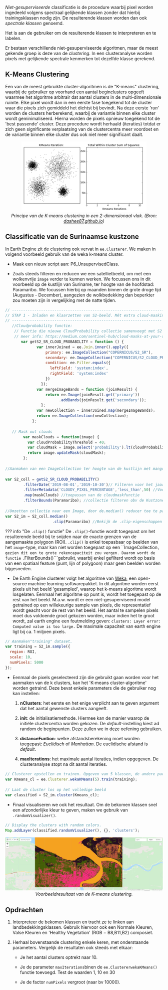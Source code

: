 *Niet-gesuperviseerde* classificatie is de procedure waarbij pixel worden ingedeeld volgens spectraal gelijkende klassen zonder dat hierbij trainingsklassen nodig zijn. De resulterende klassen worden dan ook *spectrale klassen* genoemd. 

Het is aan de gebruiker om de resulterende klassen te interpreteren en te labelen.

Er bestaan verschillende niet-gesuperviseerde algoritmen, maar de meest gekende groep is deze van de *clustering*. In een clusteranalyse worden pixels met gelijkende spectrale kenmerken tot dezelfde klasse gerekend. 

## K-Means Clustering
Een van de meest gebruikte cluster-algoritmen is de "K-means" clustering, waarbij de gebruiker op voorhand een aantal beginclusters opgeeft waarmee het algoritme arbitrair dat aantal clusters in de multi-dimensionale ruimte. Elke pixel wordt dan in een eerste fase toegekend tot de cluster waar die pixels zich gemiddeld het dichtst bij bevindt. Na deze eerste *'run'* worden de clusters herberekend, waarbij de variantie binnen elke cluster wordt geminimaliseerd. Hierna worden de pixels opnieuw toegekend tot de 'best passende' cluster. Deze procedure wordt herhaald (iteraties) totdat er zich geen significante verplaatsing van de clustercentra meer voordoet en de variantie binnen elke cluster dus ook niet meer significant daalt. 

<p align="center">
  <img src="images/K-means.gif" width="400">  <br>
 <em> Principe van de K-means clustering in een 2-dimensionaal vlak. (Bron: <a href="https://dashee87.github.io/data%20science/general/Clustering-with-Scikit-with-GIFs/">dashee87.github.io</a>) </em> 
</p> 

## Classificatie van de Surinaamse kustzone

In Earth Engine zit de clustering ook vervat in ```ee.Clusterer```. We maken in volgend voorbeeld gebruik van de weka k-means cluster.

* Maak een nieuw script aan: P6_UnsupervisedClass.

* Zoals steeds filteren en reducen we een satellietbeeld, om met een wolkenvrije ```image``` verder te kunnen werken. We focussen ons in dit voorbeeld op de kustlijn van Suriname, ter hoogte van de hoofdstad: Paramaribo. We focussen hierbij op maanden binnen de grote droge tijd (Augustus - December), aangezien de wolkbedekking dan beperkter zou moeten zijn in vergelijking met de natte tijden.

```javascript
// --------------------------------------------------------------------  
// STAP 1 - Inladen en klaarzetten van S2-beeld. Mét extra cloud-masking
// -------------------------------------------------------------------
   //Cloudprobability functie:
    // Functie die nieuwe CloudProbability collectie samenvoegt met S2 (sen2cloudless)
    // meer info: https://medium.com/sentinel-hub/cloud-masks-at-your-service-6e5b2cb2ce8a
       var getS2_SR_CLOUD_PROBABILITY = function () {
              var innerJoined = ee.Join.inner().apply({
                  primary: ee.ImageCollection("COPERNICUS/S2_SR"),
                  secondary: ee.ImageCollection("COPERNICUS/S2_CLOUD_PROBABILITY"),
                  condition: ee.Filter.equals({
                    leftField: 'system:index',
                    rightField: 'system:index'
                  })
                });
              var mergeImageBands = function (joinResult) {
                  return ee.Image(joinResult.get('primary'))
                        .addBands(joinResult.get('secondary'));
                };
              var newCollection = innerJoined.map(mergeImageBands);
              return ee.ImageCollection(newCollection);
            };
            
   // Mask out clouds
        var maskClouds = function(image) {
          var cloudProbabilityThreshold = 40;
          var cloudMask = image.select('probability').lt(cloudProbabilityThreshold);
          return image.updateMask(cloudMask);
        };

//Aanmaken van een ImageCollection ter hoogte van de kustlijn met mangroves en de hoofdstad Paramaribo, Suriname

var S2_coll = getS2_SR_CLOUD_PROBABILITY()
        .filterDate('2019-08-01','2019-10-30')// Filteren voor het jaar 2020, droge tijd
        .filterMetadata('CLOUDY_PIXEL_PERCENTAGE','less_than',50) //Voorselectie obv wolken
        .map(maskClouds) //toepassen van de cloudmaskfunctie
        .filterBounds(Paramaribo); //collectie filteren obv de Kustzonegeometrie

//Omzetten collectie naar een Image, door de.median() reducer toe te passen. Hierna clippen we ook tot onze ROI
var S2_im = S2_coll.median()
                     .clip(Paramaribo) //Bekijk de .clip-eigenschappen in de Docs
```

??? info "De ```.clip()``` functie"
       De ```.clip()```-functie wordt toegepast om het resulterende beeld bij te snijden naar de exacte grenzen van de aangemaakte polygoon (ROI). ```.clip()``` is enkel toepasbaar op beelden van het ```image```-type, maar kan niet worden toegepast op een ``ÌmageCollection```, gezien dit een te grote rekencapaciteit zou vergen. Daarom wordt de functie ```.FilterBounds()```gebruikt, waarbij enkel gefilterd wordt op basis van een spatiaal feature (punt, lijn of polygoon) maar geen beelden worden bijgesneden.

* De Earth Engine clusterer volgt het algoritme van [Weka](https://www.cs.waikato.ac.nz/ml/weka/index.html), een open-source machine learning softwarepakket. In dit algoritme worden eerst pixels uit het beeld 'gesampled', waarop het k-means algoritme wordt losgelaten. Eenmaal het algoritme op punt is, wordt het toegepast op de rest van het beeld. M.a.w. wordt er een niet-gesuperviseerd model getrained op een willekeurige sample van pixels, die representatief wordt geacht voor de rest van het beeld. Het aantal te sampelen pixels moet dus voldoende groot gekozen worden, maar indien het te groot wordt, zal earth engine een foutmelding geven: ```clusters: Layer error: Computed value is too large.``` De maximale capaciteit van earth engine ligt bij ca. 1 miljoen pixels. 
```javascript
// Aanmaken"training" dataset.
var training = S2_im.sample({
  region: ROI,
  scale: 10,
  numPixels: 5000
});
```

* Eenmaal de pixels geselecteerd zijn die gebruikt gaan worden voor het aanmaken van de k clusters, kan het 'K-means cluster-algoritme' worden getraind. Deze bevat enkele parameters die de gebruiker nog kan instellen:

    1. **nClusters**: het eerste en het enige verplicht aan te geven argument dat het aantal gewenste clusters aangeeft.

    2. **init**: de initialisatiemethode. Hiermee kan de manier waarop de initiële clustercentra worden gekozen. De *default*-instelling kiest ad random de beginpunten. Deze zullen we in deze oefening gebruiken.  

    3. **distanceFuntion**: welke afstandsberekening moet worden toegepast: *Euclidisch* of *Manhattan*. De euclidische afstand is *default*.

    4. **maxIterations**: het maximale aantal iteraties, indien opgegeven. De clusteranalyse stopt na dit aantal iteraties.

```javascript
// Clusterer opstellen en trainen. Opgeven van 5 klassen, de andere parameters laten we op default.
var Kmeans_cl = ee.Clusterer.wekaKMeans(5).train(training);

// Laat de cluster los op het volledige beeld
var classified = S2_im.cluster(Kmeans_cl);
```
* Finaal visualiseren we ook het resultaat. Om de bekomen klassen snel een afzonderlijke kleur te geven, maken we gebruik van ```.randomVisualizer()```.

```javascript
// Display the clusters with random colors.
Map.addLayer(classified.randomVisualizer(), {}, 'clusters');
```

<p align="center">
  <img src="images/GEE_US_result.JPG">  <br>
 <em> Voorbeeldresultaat van de K-means clustering.</em> 
</p> 


## Opdrachten

1. Interpreteer de bekomen klassen en tracht ze te linken aan landbedekkingsklassen. Gebruik hiervoor ook een Normale Kleuren, Valse Kleuren en 'Healthy Vegetation' (RGB = B8,B11,B2) composiet.

2. Herhaal bovenstaande clustering enkele keren, met onderstaande parameters. Vergelijk de resultaten ook steeds met elkaar:  

    * Je het aantal clusters optrekt naar 10.

    * Je de parameter ```maxIterations```binen de ```ee.ClustererwekaKMeans()``` functie toevoegd. Test de waarden 1, 10 en 30

    * Je de factor ```numPixels``` vergroot (naar bv 10000).